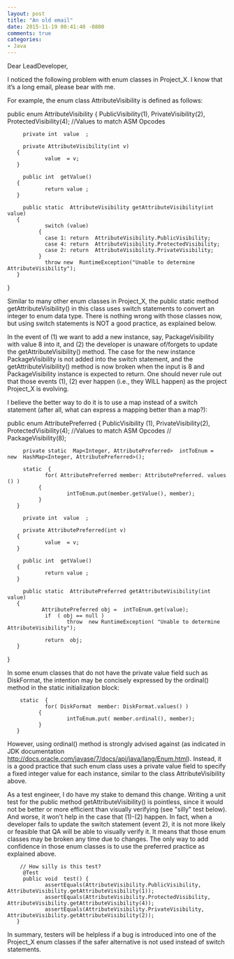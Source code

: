 ```yaml
---
layout: post
title: "An old email"
date: 2015-11-19 00:41:40 -0800
comments: true
categories: 
- Java
---
```


Dear LeadDeveloper,

I noticed the following problem with enum classes in Project_X. I know that it’s a long email, please bear with me.

For example, the enum class AttributeVisibility is defined as follows:

public enum  AttributeVisibility
{
         PublicVisibility(1),
         PrivateVisibility(2),
         ProtectedVisibility(4); //Values to match ASM Opcodes

         private int  value  ;

         private AttributeVisibility(int v)
       {
                value  = v;
       }

         public int  getValue()
       {
                return value ;
       }

         public static  AttributeVisibility getAttributeVisibility(int  value)
       {
                switch (value)
              {
                case 1: return  AttributeVisibility.PublicVisibility;
                case 4: return  AttributeVisibility.ProtectedVisibility;
                case 2: return  AttributeVisibility.PrivateVisibility;
              }
                throw new  RuntimeException("Unable to determine AttributeVisibility");
       }
}

Similar to many other enum classes in Project_X, the public static method getAttributeVisibility() in this class uses switch statements to convert an integer to enum data type.
There is nothing wrong with those classes now, but using switch statements is NOT a good practice, as explained below.

In the event of (1) we want to add a new instance, say, PackageVisibility with value 8 into it, and (2) the developer is unaware of/forgets to update the getAttributeVisibility() method.
The case for the new instance PackageVisibility is not added into the switch statement, and the getAttributeVisibility() method is now broken when the input is 8 and PackageVisibility instance is expected to return.
One should never rule out that those events (1), (2) ever happen (i.e., they WILL happen) as the project Project_X is evolving.

I believe the better way to do it is to use a map instead of a switch statement (after all, what can express a mapping better than a map?):

public enum  AttributePreferred {
         PublicVisibility (1),
         PrivateVisibility(2),
         ProtectedVisibility(4); //Values to match ASM Opcodes
//     PackageVisibility(8);

         private static  Map<Integer, AttributePreferred>  intToEnum =  new  HashMap<Integer, AttributePreferred>();

         static  {
                for( AttributePreferred member: AttributePreferred. values () )
              {
                       intToEnum.put(member.getValue(), member);
              }
       }

         private int  value  ;

         private AttributePreferred(int v)
       {
                value  = v;
       }

         public int  getValue()
       {
                return value ;
       }

         public static  AttributePreferred getAttributeVisibility(int  value)
       {
               AttributePreferred obj =  intToEnum.get(value);
                if  ( obj == null )
                       throw  new RuntimeException( "Unable to determine AttributeVisibility");

                return  obj;
       }
}

In some enum classes that do not have the private value field such as DiskFormat, the intention may be concisely expressed by the ordinal() method in the static initialization block:

        static  {
                for( DiskFormat  member: DiskFormat.values() )
              {
                       intToEnum.put( member.ordinal(), member);
              }
       }

However, using ordinal() method is strongly advised against (as indicated in JDK documentation http://docs.oracle.com/javase/7/docs/api/java/lang/Enum.html).
Instead, it is a good practice that such enum class uses a private value field to specify a fixed integer value for each instance, similar to the class AttributeVisibility above.

As a test engineer, I do have my stake to demand this change.
Writing a unit test for the public method getAttributeVisibility() is pointless, since it would not be better or more efficient than visually verifying (see "silly" test below).
And worse, it won't help in the case that (1)-(2) happen. In fact, when a developer fails to update the switch statement (event 2), it is not more likely or feasible that QA will be able to visually verify it.
It means that those enum classes may be broken any time due to changes. The only way to add confidence in those enum classes is to use the preferred practice as explained above.

        // How silly is this test?
         @Test
         public void  test() {
                assertEquals(AttributeVisibility.PublicVisibility, AttributeVisibility.getAttributeVisibility(1));
                assertEquals(AttributeVisibility.ProtectedVisibility, AttributeVisibility.getAttributeVisibility(4));
                assertEquals(AttributeVisibility.PrivateVisibility, AttributeVisibility.getAttributeVisibility(2));
       }

In summary, testers will be helpless if a bug is introduced into one of the Project_X enum classes if the safer alternative is not used instead of switch statements.
